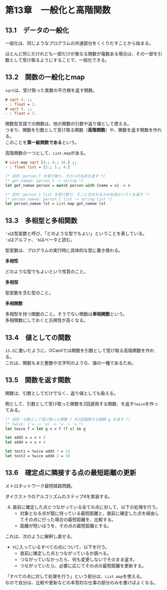# 第13章　一般化と高階関数

## 13.1　データの一般化

一般化は、同じようなプログラムの共通部分をくくりだすことから始まる。

ほとんど同じだけれども一部だけが異なる関数が複数ある場合は、その一部を引数として受け取るようにすることで、一般化できる。

## 13.2　関数の一般化とmap

`sqrt`は、受け取った実数の平方根を返す関数。

```ocaml
# sqrt 4. ;;
- : float = 2.
# sqrt 9. ;;
- : float = 3.
```

関数型言語での関数は、他の関数の引数や返り値として使える。  
つまり、関数を引数として受け取る関数（**高階関数**）や、関数を返す関数を作れる。  
このことを**第一級関数である**という。

高階関数の一つとして、`List.map`がある。

```ocaml
# List.map sqrt [4.; 9.; 16.] ;;
- : float list = [2.; 3.; 4.]
```

```ocaml
(* 目的：person_t を受け取り、その人の名前を返す *)
(* get_namae: person_t -> string *)
let get_namae person = match person with {name = n} -> n

(* 目的：person_t list を受け取り、そこに含まれる人の名前のリストを返す *)
(* person_namae: person_t list -> string list *)
let person_namae lst = List.map get_namae lst
```

## 13.3　多相型と多相関数

`'a`は型変数と呼び、「どのような型でもよい」ということを表している。  
`'a`はアルファ、`'b`はベータと読む。

型変数は、プログラムの実行時に具体的な型に置き換わる。

**多相性**

どのような型でもよいという性質のこと。

**多相型**

型変数を含む型のこと。

**多相関数**

多相型を持つ関数のこと。そうでない関数は**単相関数**という。  
多相関数にしておくと汎用性が高くなる。

## 13.4　値としての関数

`13.2`に書いたように、OCamlでは関数を引数として受け取る高階関数を作れる。  
これは、関数もまた整数や文字列のような、値の一種であるため。

## 13.5　関数を返す関数

関数は、引数としてだけでなく、返り値としても扱える。

例として、引数として受け取った関数を2回適用する関数、を返す`twice`を作ってみる。

```ocaml
(* 目的：引数として受け取った関数 f を2回適用する関数 g を返す *)
(* twice: ('a -> 'a) -> 'a -> 'a *)
let twice f = let g x = f (f x) in g

let add3 x = x + 3
let add4 x = x + 4

let test1 = twice add3 7 = 13
let test2 = twice add4 2 = 10
```

## 13.6　確定点に隣接する点の最短距離の更新

メトロネットワーク最短経路問題。

ダイクストラのアルゴリズムのステップ4を実装する。

4. 直前に確定した点とつながっている全ての点に対して、以下の処理を行う。
    - 対象となる点が既に持っている最短距離と、直前に確定した点を経由してその点に行った場合の最短距離を、比較する。
    - 距離が短いほうを、その点の最短距離とする。

これは、次のように解釈し直せる。

- `V`に入っているすべての点について、以下を行う。
    - 直前に確定した点とつながっているか調べる。
    - つながっていなかったら、何も変更しないでそのまま返す。
    - つながっていたら、必要に応じてその点の最短距離を更新する。

「すべての点に対して処理を行う」という部分は、`List.map`を使える。  
なので自分は、比較や更新などの本質的な仕事の部分のみを書けばよくなる。
